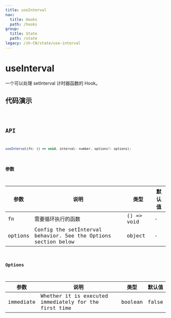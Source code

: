 ```yaml
---
title: useInterval
nav:
  title: Hooks
  path: /hooks
group:
  title: State
  path: /state
legacy: /zh-CN/state/use-interval
---
```


# useInterval

一个可以处理 setInterval 计时器函数的 Hook。

## 代码演示

<code src="./demo/demo1.tsx" />

## API

```javascript
useInterval(fn: () => void, interval: number, options?: options);
```

### 参数

| 参数 | 说明 | 类型 | 默认值 |
|------|---------------------------|--------|--------|
| fn   | 需要循环执行的函数 | () => void | - |
| options  | Config the setInterval behavior. See the Options section below | object  | - |


### Options

| 参数  | 说明 | 类型 | 默认值 |
|-------|--------------------------|--------|--------|
| immediate | Whether it is executed immediately for the first time | boolean | false |
